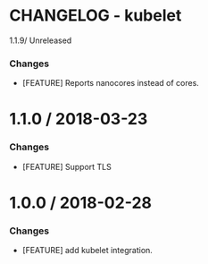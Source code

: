 # CHANGELOG - kubelet

1.1.9/ Unreleased

### Changes

* [FEATURE] Reports nanocores instead of cores.


1.1.0 / 2018-03-23
==================

### Changes

* [FEATURE] Support TLS


1.0.0 / 2018-02-28
==================


### Changes

* [FEATURE] add kubelet integration.

